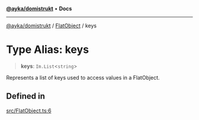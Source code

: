 [**@ayka/domistrukt**](../../../README.md) • **Docs**

***

[@ayka/domistrukt](../../../globals.md) / [FlatObject](../README.md) / keys

# Type Alias: keys

> **keys**: `Im.List`\<`string`\>

Represents a list of keys used to access values in a FlatObject.

## Defined in

[src/FlatObject.ts:6](https://github.com/AndreyMork/domistrukt/blob/9b256ecb394491e3c3ce021e778be2c15de76c25/src/FlatObject.ts#L6)
